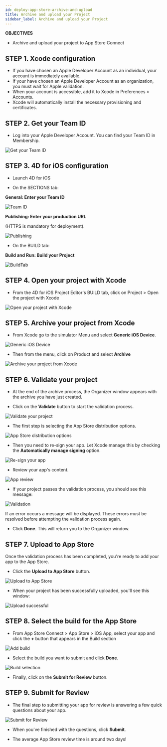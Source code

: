 ```yaml
---
id: deploy-app-store-archive-and-upload
title: Archive and upload your Project
sidebar_label: Archive and upload your Project
---
```


<div markdown="1" class = "objectives">

**OBJECTIVES**

* Archive and upload your project to App Store Connect
</div>


## STEP 1. Xcode configuration
* If you have chosen an Apple Developer Account as an individual, your account is immediately available. 
* If your have chosen an Apple Developer Account as an organization, you must wait for Apple validation.
* When your account is accessible, add it to Xcode in Preferences > Accounts.
* Xcode will automatically install the necessary provisioning and certificates. 

## STEP 2. Get your Team ID

* Log into your Apple Developer Account. You can find your Team ID in Membership.

![Get your Team ID](assets/deploy-in-house/Team-ID-4D-for-iOS.png)

## STEP 3. 4D for iOS configuration

* Launch 4D for iOS

* On the SECTIONS tab:

**General: Enter your Team ID**

![Team ID](assets/deploy-app-store/Team-ID.png)

**Publishing: Enter your production URL** 

(HTTPS is mandatory for deployment).


![Publishing](assets/deploy-app-store/Publishing.png)
 
* On the BUILD tab:

**Build and Run: Build your Project**

![BuildTab](assets/deploy-app-store/BuildTab.png)


## STEP 4. Open your project with Xcode 

* From the 4D for iOS Project Editor's BUILD tab, click on Project > Open the project with Xcode

![Open your project with Xcode](assets/deploy-in-house/Open-your-project-Xcode-4D-for-iOS.png)

## STEP 5. Archive your project from Xcode

* From Xcode go to the simulator Menu and select **Generic iOS Device**.

![Generic iOS Device](assets/deploy-in-house/Deployment-Generic-iOS-Device.png)

* Then from the menu, click on Product and select **Archive**

![Archive your project from Xcode](assets/deploy-in-house/Archive-your-Project.png)

## STEP 6. Validate your project

* At the end of the archive process, the Organizer window appears with the archive you have just created.

* Click on the **Validate** button to start the validation process.

![Validate your project](assets/deploy-app-store/Organizer-Project-Validation.png)

* The first step is selecting the App Store distribution options.

![App Store distribution options](assets/deploy-app-store/App-Store-Distribution-options.png)

* Then you need to re-sign your app. Let Xcode manage this by  checking the **Automatically manage signing** option.

![Re-sign your app](assets/deploy-app-store/Re-sign-your-App.png)

* Review your app's content.

![App review](assets/deploy-app-store/Review-App.png)

* If your project passes the validation process, you should see this message:

![Validation](assets/deploy-app-store/Archive-validation-complete.png)

If an error occurs a message will be displayed. These errors must be resolved before attempting the validation process again.

* Click **Done**. This will return you to the Organizer window.


## STEP 7. Upload to App Store

Once the validation process has been completed, you're ready to add your app to the App Store.   

* Click the **Upload to App Store** button.

![Upload to App Store](assets/deploy-app-store/Upload-to-AppStore.png)

* When your project has been successfully uploaded, you'll see this window:

![Upload successful](assets/deploy-app-store/upload-Successful.png)


## STEP 8. Select the build for the App Store 

* From App Store Connect > App Store > iOS App, select your app and click the **+** button that appears in the Build section

![Add build](assets/deploy-app-store/Add-build-app-store-connect.png)

* Select the build you want to submit and click **Done**.

![Build selection](assets/deploy-app-store/Select-build-app-store-connect.png)

* Finally, click on the **Submit for Review** button.


## STEP 9. Submit for Review

* The final step to submitting your app for review is answering a few quick questions about your app. 

![Submit for Review](assets/deploy-app-store/Export-Compliance-Content-Rights-Advertising-Identifer.png)

* When you've finished with the questions, click **Submit**.

* The average App Store review time is around two days!
